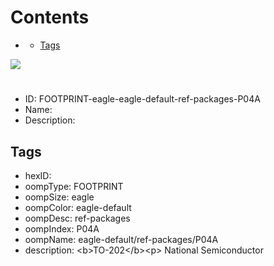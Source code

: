 



Contents
========

* [](#)
	* [Tags](#tags)
  
![][im]
# 

- ID: FOOTPRINT-eagle-eagle-default-ref-packages-P04A
- Name: 
- Description: 

## Tags

- hexID: 
- oompType: FOOTPRINT
- oompSize: eagle
- oompColor: eagle-default
- oompDesc: ref-packages
- oompIndex: P04A
- oompName: eagle-default/ref-packages/P04A
- description: &lt;b&gt;TO-202&lt;/b&gt;&lt;p&gt;&#xD;
National Semiconductor



[im]: image.png
